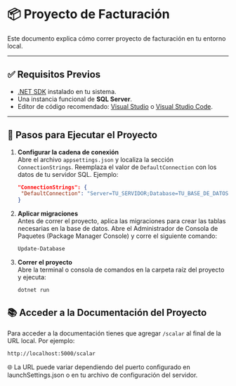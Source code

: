 # 📦 Proyecto de Facturación

Este documento explica cómo correr proyecto de facturación en tu entorno local.

---

## ✅ Requisitos Previos

- [.NET SDK](https://dotnet.microsoft.com/download) instalado en tu sistema.
- Una instancia funcional de **SQL Server**.
- Editor de código recomendado: [Visual Studio](https://visualstudio.microsoft.com/) o [Visual Studio Code](https://code.visualstudio.com/).

---

## 🚀 Pasos para Ejecutar el Proyecto
   
1. **Configurar la cadena de conexión**  
   Abre el archivo `appsettings.json` y localiza la sección `ConnectionStrings`. Reemplaza el valor de `DefaultConnection` con los datos de tu servidor SQL. Ejemplo:

   ```json
   "ConnectionStrings": {
    "DefaultConnection": "Server=TU_SERVIDOR;Database=TU_BASE_DE_DATOS;Trusted_Connection=True;TrustServerCertificate=True;"
   }
   ```
   
2. **Aplicar migraciones**  
   Antes de correr el proyecto, aplica las migraciones para crear las tablas necesarias en la base de datos. Abre el Administrador de Consola de Paquetes
   (Package Manager Console) y corre el siguiente comando:

   ```bash
   Update-Database
   ```
   
3. **Correr el proyecto**  
   Abre la terminal o consola de comandos en la carpeta raíz del proyecto y ejecuta:

   ```bash
   dotnet run
   ```

## 📚 Acceder a la Documentación del Proyecto
Para acceder a la documentación tienes que agregar `/scalar` al final de la URL local. Por ejemplo:
```bash
http://localhost:5000/scalar
```
🌐 La URL puede variar dependiendo del puerto configurado en launchSettings.json o en tu archivo de configuración del servidor.
